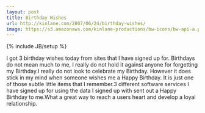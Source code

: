 ```yaml
---
layout: post
title: Birthday Wishes
url: http://kinlane.com/2007/06/24/birthday-wishes/
image: https://s3.amazonaws.com/kinlane-productions/bw-icons/bw-api-a.png
---
```

{% include JB/setup %}
I got 3 birthday wishes today from sites that I have signed up for.  Birthdays do not mean much to me, I really do not hold it against anyone for forgetting my Birthday.I really do not look to celebrate my Birthday.  However it does stick in my mind when someone wishes me a Happy Birthday.  It is just one of those subtle little items that I remember.3 different software services I have signed up for using the data I signed up with sent out a Happy Birthday to me.What a great way to reach a users heart and develop a loyal relationship.